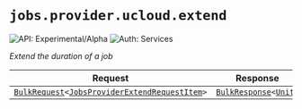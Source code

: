 # `jobs.provider.ucloud.extend`

![API: Experimental/Alpha](https://img.shields.io/static/v1?label=API&message=Experimental/Alpha&color=orange&style=flat-square)
![Auth: Services](https://img.shields.io/static/v1?label=Auth&message=Services&color=informational&style=flat-square)


_Extend the duration of a job_

| Request | Response | Error |
|---------|----------|-------|
|<code><a href='/docs/reference/dk.sdu.cloud.calls.BulkRequest.md'>BulkRequest</a>&lt;<a href='/docs/reference/dk.sdu.cloud.app.orchestrator.api.JobsProviderExtendRequestItem.md'>JobsProviderExtendRequestItem</a>&gt;</code>|<code><a href='/docs/reference/dk.sdu.cloud.calls.BulkResponse.md'>BulkResponse</a>&lt;<a href='https://kotlinlang.org/api/latest/jvm/stdlib/kotlin/-unit/'>Unit</a>&gt;</code>|<code><a href='/docs/reference/dk.sdu.cloud.CommonErrorMessage.md'>CommonErrorMessage</a></code>|


